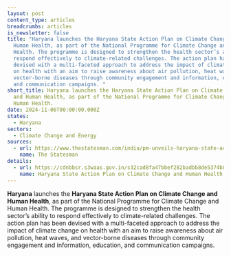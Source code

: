 ```yaml
---
layout: post
content_type: articles
breadcrumbs: articles
is_newsletter: false
title: "Haryana launches the Haryana State Action Plan on Climate Change and
  Human Health, as part of the National Programme for Climate Change and Human
  Health. The programme is designed to strengthen the health sector’s ability to
  respond effectively to climate-related challenges. The action plan has been
  devised with a multi-faceted approach to address the impact of climate change
  on health with an aim to raise awareness about air pollution, heat waves, and
  vector-borne diseases through community engagement and information, education,
  and communication campaigns. "
short_title: Haryana launches the Haryana State Action Plan on Climate Change
  and Human Health, as part of the National Programme for Climate Change and
  Human Health.
date: 2024-11-06T00:00:00.000Z
states:
  - Haryana
sectors:
  - Climate Change and Energy
sources:
  - url: https://www.thestatesman.com/india/pm-unveils-haryana-state-action-plan-on-climate-change-and-human-health-1503359021.html#google_vignette
    name: The Statesman
details:
  - url: https://cdnbbsr.s3waas.gov.in/s32cad8fa47bbef282badbb8de5374b894/uploads/2023/06/2023061957.pdf
    name: Haryana State Action Plan on Climate Change and Human Health
---
```

**Haryana** launches the **Haryana State Action Plan on Climate Change and Human Health**, as part of the National Programme for Climate Change and Human Health. The programme is designed to strengthen the health sector’s ability to respond effectively to climate-related challenges. The action plan has been devised with a multi-faceted approach to address the impact of climate change on health with an aim to raise awareness about air pollution, heat waves, and vector-borne diseases through community engagement and information, education, and communication campaigns.

